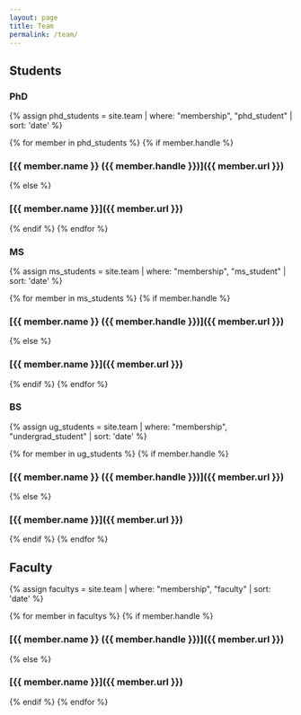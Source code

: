 ```yaml
---
layout: page
title: Team
permalink: /team/
---
```



## Students

### PhD

{% assign phd_students = site.team | where: "membership", "phd_student" | sort: 'date' %}

{% for member in phd_students %}
{% if member.handle %}
### [{{ member.name }} ({{ member.handle }})]({{ member.url }})
{% else %}
### [{{ member.name }}]({{ member.url }})
{% endif %}
{% endfor %}

### MS

{% assign ms_students = site.team | where: "membership", "ms_student" | sort: 'date' %}

{% for member in ms_students %}
{% if member.handle %}
### [{{ member.name }} ({{ member.handle }})]({{ member.url }})
{% else %}
### [{{ member.name }}]({{ member.url }})
{% endif %}
{% endfor %}

### BS

{% assign ug_students = site.team | where: "membership", "undergrad_student" | sort: 'date' %}

{% for member in ug_students %}
{% if member.handle %}
### [{{ member.name }} ({{ member.handle }})]({{ member.url }})
{% else %}
### [{{ member.name }}]({{ member.url }})
{% endif %}
{% endfor %}

## Faculty

{% assign facultys = site.team | where: "membership", "faculty" | sort: 'date' %}

{% for member in facultys %}
{% if member.handle %}
### [{{ member.name }} ({{ member.handle }})]({{ member.url }})
{% else %}
### [{{ member.name }}]({{ member.url }})
{% endif %}
{% endfor %}
